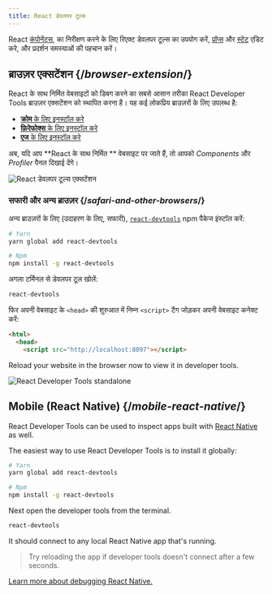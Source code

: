 ```yaml
---
title: React डेवलपर टूल्स
---
```


<Intro>

React [कंपोनेंट्स](/learn/your-first-component), का निरीक्षण करने के लिए रिएक्ट डेवलपर टूल्स का उपयोग करें, [प्रॉप्स](/learn/passing-props-to-a-component) और [स्टेट](/learn/state-a-components-memory) एडिट करे, और प्रदर्शन समस्याओं की पहचान करें।
</Intro>

## ब्राउज़र एक्सटेंशन {/*browser-extension*/}

React के साथ निर्मित वेबसाइटों को डिबग करने का सबसे आसान तरीका React Developer Tools ब्राउज़र एक्सटेंशन को स्थापित करना है। यह कई लोकप्रिय ब्राउज़रों के लिए उपलब्ध है:

* [**क्रोम** के लिए इनस्टॉल करे](https://chrome.google.com/webstore/detail/react-developer-tools/fmkadmapgofadopljbjfkapdkoienihi?hl=en)
* [**फ़िरेफोक्स** के लिए इनस्टॉल करे](https://addons.mozilla.org/en-US/firefox/addon/react-devtools/)
* [**एज** के लिए इनस्टॉल करे](https://microsoftedge.microsoft.com/addons/detail/react-developer-tools/gpphkfbcpidddadnkolkpfckpihlkkil)

अब, यदि आप **React के साथ निर्मित ** वेबसाइट पर जाते हैं, तो आपको _Components_ और _Profiler_ पैनल दिखाई देंगे।

![React डेवलपर टूल्स एक्सटेंशन](/images/docs/react-devtools-extension.png)

### सफारी और अन्य ब्राउज़र {/*safari-and-other-browsers*/}
अन्य ब्राउज़रों के लिए (उदाहरण के लिए, सफारी), [`react-devtools`](https://www.npmjs.com/package/react-devtools) npm पैकेज इंस्टॉल करें:
```bash
# Yarn
yarn global add react-devtools

# Npm
npm install -g react-devtools
```

अगला टर्मिनल से डेवलपर टूल खोलें:
```bash
react-devtools
```

फिर अपनी वेबसाइट के `<head>` की शुरुआत में निम्न `<script>` टैग जोड़कर अपनी वेबसाइट कनेक्ट करें:
```html {3}
<html>
  <head>
    <script src="http://localhost:8097"></script>
```

Reload your website in the browser now to view it in developer tools.

![React Developer Tools standalone](/images/docs/react-devtools-standalone.png)

## Mobile (React Native) {/*mobile-react-native*/}
React Developer Tools can be used to inspect apps built with [React Native](https://reactnative.dev/) as well.

The easiest way to use React Developer Tools is to install it globally:
```bash
# Yarn
yarn global add react-devtools

# Npm
npm install -g react-devtools
```

Next open the developer tools from the terminal.
```bash
react-devtools
```

It should connect to any local React Native app that's running.

> Try reloading the app if developer tools doesn't connect after a few seconds.

[Learn more about debugging React Native.](https://reactnative.dev/docs/debugging)
